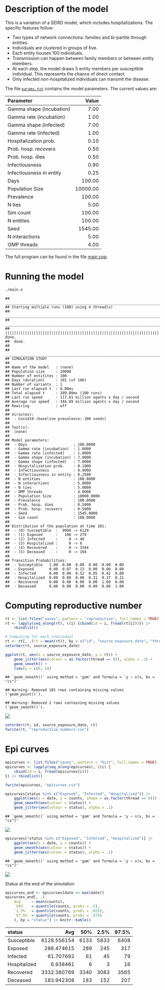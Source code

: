 
# Description of the model

This is a variation of a SEIRD model, which includes hospitalizations.
The specific features follow:

  - Two types of network connections: families and bi-partite through
    entities.
  - Individuals are clustered in groups of five.
  - Each entity houses 100 individuals.
  - Transmission can happen between family members or between entity
    members.
  - At each step, the model draws 5 entity members per susceptible
    individual. This represents the chance of direct contact.
  - Only infected non-hospitalized individuals can transmit the disease.

The file [`params.txt`](params.txt) contains the model parameters. The
current values are:

| Parameter                |    Value |
| :----------------------- | -------: |
| Gamma shape (incubation) |     7.00 |
| Gamma rate (incubation)  |     1.00 |
| Gamma shape (infected)   |     7.00 |
| Gamma rate (infected)    |     1.00 |
| Hospitalization prob.    |     0.10 |
| Prob. hosp. recovers     |     0.50 |
| Prob. hosp. dies         |     0.50 |
| Infectiousness           |     0.90 |
| Infectiousness in entity |     0.25 |
| Days                     |   100.00 |
| Population Size          | 10000.00 |
| Prevalence               |   100.00 |
| N ties                   |     5.00 |
| Sim count                |   100.00 |
| N entities               |   100.00 |
| Seed                     |  1545.00 |
| N interactions           |     5.00 |
| OMP threads              |     4.00 |

The full program can be found in the file [main.cpp](main.cpp).

# Running the model

``` bash
./main.o
```

    ## _________________________________________________________________________
    ## Starting multiple runs (100) using 4 thread(s)
    ## _________________________________________________________________________
    ## _________________________________________________________________________
    ## ||||||||||||||||||||||||||||||||||||||||||||||||||||||||||||||||||||||||| done.
    ##  done.
    ## 
    ## ________________________________________________________________________________
    ## SIMULATION STUDY
    ## 
    ## Name of the model   : (none)
    ## Population size     : 10000
    ## Number of entitites : 100
    ## Days (duration)     : 101 (of 100)
    ## Number of variants  : 1
    ## Last run elapsed t  : 8.00ms
    ## Total elapsed t     : 289.00ms (100 runs)
    ## Last run speed      : 117.61 million agents x day / second
    ## Average run speed   : 344.89 million agents x day / second
    ## Rewiring            : off
    ## 
    ## Virus(es):
    ##  - Covid19 (baseline prevalence: 100 seeds)
    ## 
    ## Tool(s):
    ##  (none)
    ## 
    ## Model parameters:
    ##  - Days                     : 100.0000
    ##  - Gamma rate (incubation)  : 1.0000
    ##  - Gamma rate (infected)    : 1.0000
    ##  - Gamma shape (incubation) : 7.0000
    ##  - Gamma shape (infected)   : 7.0000
    ##  - Hospitalization prob.    : 0.1000
    ##  - Infectiousness           : 0.9000
    ##  - Infectiousness in entity : 0.2500
    ##  - N entities               : 100.0000
    ##  - N interactions           : 5.0000
    ##  - N ties                   : 5.0000
    ##  - OMP threads              : 4.0000
    ##  - Population Size          : 10000.0000
    ##  - Prevalence               : 100.0000
    ##  - Prob. hosp. dies         : 0.5000
    ##  - Prob. hosp. recovers     : 0.5000
    ##  - Seed                     : 1545.0000
    ##  - Sim count                : 100.0000
    ## 
    ## Distribution of the population at time 101:
    ##  - (0) Susceptible  :  9900 -> 6129
    ##  - (1) Exposed      :   100 -> 279
    ##  - (2) Infected     :     0 -> 48
    ##  - (3) Hospitalized :     0 -> 6
    ##  - (4) Recovered    :     0 -> 3344
    ##  - (5) Deceased     :     0 -> 194
    ## 
    ## Transition Probabilities:
    ##  - Susceptible   1.00  0.00  0.00  0.00  0.00  0.00
    ##  - Exposed       0.00  0.87  0.13  0.00  0.00  0.00
    ##  - Infected      0.00  0.00  0.52  0.05  0.42  0.00
    ##  - Hospitalized  0.00  0.00  0.00  0.31  0.37  0.31
    ##  - Recovered     0.00  0.00  0.00  0.00  1.00  0.00
    ##  - Deceased      0.00  0.00  0.00  0.00  0.00  1.00

# Computing reproductive number

``` r
rt <- list.files("saves", pattern = "reproductive", full.names = TRUE)
rt <- lapply(seq_along(rt), \(i) {cbind(id = i, fread(rt[i]))}) |>
    rbindlist()

# Computing for each individual
rt <- rt[, .(rt = mean(rt)), by = c("id", "source_exposure_date", "thread")]
setorder(rt, source_exposure_date)

ggplot(rt, aes(x = source_exposure_date, y = rt)) +
    geom_jitter(aes(colour = as.factor(thread == 0)), alpha = .1) +
    geom_smooth() +
    lims(y = c(0, 5))
```

    ## `geom_smooth()` using method = 'gam' and formula = 'y ~ s(x, bs = "cs")'

    ## Warning: Removed 181 rows containing missing values (`geom_point()`).

    ## Warning: Removed 2 rows containing missing values (`geom_smooth()`).

![](README_files/figure-gfm/repnum-1.png)<!-- -->

``` r
setorder(rt, id, source_exposure_date, rt)
fwrite(rt, "reproductive_numbers.csv")
```

# Epi curves

``` r
epicurves <- list.files("saves", pattern = "hist", full.names = TRUE)
epicurves <- lapply(seq_along(epicurves), \(i) {
    cbind(id = i, fread(epicurves[i]))
}) |> rbindlist()

fwrite(epicurves, "epicurves.csv")

epicurves[status %in% c("Exposed", "Infected", "Hospitalized")] |>
    ggplot(aes(x = date, y = counts, shape = as.factor(thread == 0))) +
    geom_smooth(aes(colour = status)) +
    geom_jitter(aes(colour = status), alpha = .1)
```

    ## `geom_smooth()` using method = 'gam' and formula = 'y ~ s(x, bs = "cs")'

![](README_files/figure-gfm/transitions-1.png)<!-- -->

``` r
epicurves[!status %in% c("Exposed", "Infected", "Hospitalized")] |>
    ggplot(aes(x = date, y = counts)) +
    geom_smooth(aes(colour = status)) +
    geom_jitter(aes(colour = status), alpha = .1)
```

    ## `geom_smooth()` using method = 'gam' and formula = 'y ~ s(x, bs = "cs")'

![](README_files/figure-gfm/totals-1.png)<!-- -->

Status at the end of the simulation

``` r
epicurves_end <- epicurves[date == max(date)]
epicurves_end[, .(
    Avg     = mean(counts),
    `50%`   = quantile(counts, probs = .5),
    `2.5%`  = quantile(counts, probs = .025),
    `97.5%` = quantile(counts, probs = .975)
    ), by = "status"] |> knitr::kable()
```

| status       |         Avg |  50% | 2.5% | 97.5% |
| :----------- | ----------: | ---: | ---: | ----: |
| Susceptible  | 6128.556154 | 6133 | 5833 |  6408 |
| Exposed      |  286.474615 |  289 |  245 |   317 |
| Infected     |   61.707692 |   61 |   45 |    79 |
| Hospitalized |    6.938461 |    6 |    3 |    16 |
| Recovered    | 3332.380769 | 3340 | 3083 |  3565 |
| Deceased     |  183.942308 |  183 |  152 |   207 |
